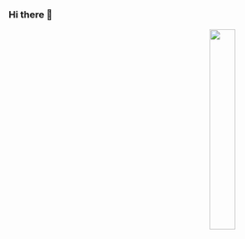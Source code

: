 ### Hi there 👋
<img align="right" src="https://drive.google.com/file/d/1dj-KdK6ST5NmrP1UiawsqKrM6rQWyJdW/view?usp=sharing" width=30% />
<!--
**Hazumiran/Hazumiran** is a ✨ _special_ ✨ repository because its `README.md` (this file) appears on your GitHub profile.



Here are some ideas to get you started:

- 🔭 I’m currently working on ...
- 🌱 I’m currently learning ...
- 👯 I’m looking to collaborate on ...
- 🤔 I’m looking for help with ...
- 💬 Ask me about ...
- 📫 How to reach me: ...
- 😄 Pronouns: ...
- ⚡ Fun fact: ...
-->
